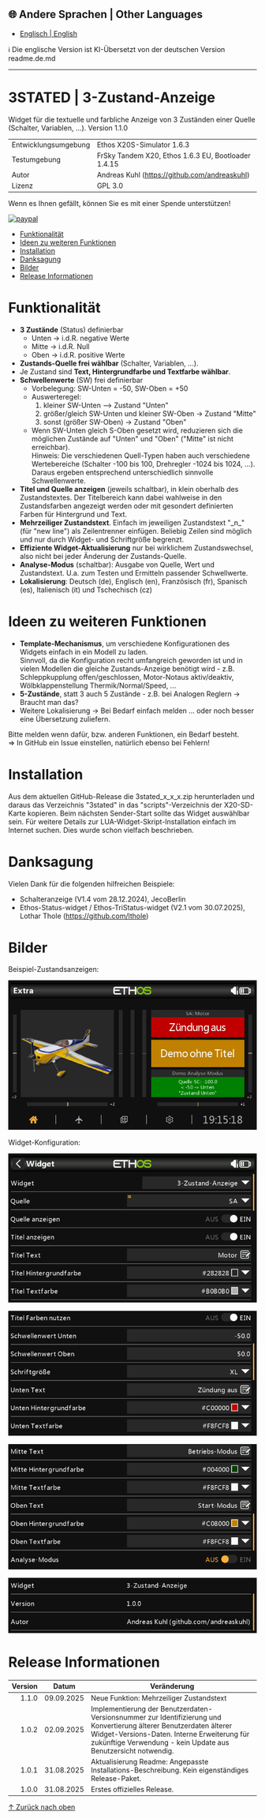 ## 🌐 Andere Sprachen | Other Languages
- [Englisch | English](readme.md)
  
ℹ️ Die englische Version ist KI-Übersetzt von der deutschen Version readme.de.md

***

<h1 name="top"> 3STATED | 3-Zustand-Anzeige </h1>
Widget für die textuelle und farbliche Anzeige von 3 Zuständen einer Quelle (Schalter, Variablen, ...).  
Version 1.1.0

|                      |                                                     |
| -------------------- | --------------------------------------------------- |
| Entwicklungsumgebung | Ethos X20S-Simulator 1.6.3                          |
| Testumgebung         | FrSky Tandem X20, Ethos 1.6.3 EU, Bootloader 1.4.15 |
| Autor                | Andreas Kuhl (https://github.com/andreaskuhl)       |
| Lizenz               | GPL 3.0                                             |

Wenn es Ihnen gefällt, können Sie es mit einer Spende unterstützen!
<p>
  <a href="https://www.paypal.com/donate/?hosted_button_id=JWPUZ76CCV4FU">
      <img src="https://www.paypalobjects.com/en_US/i/btn/btn_donateCC_LG.gif" alt="paypal">
  </a>
</p>

- [Funktionalität](#funktionalität)
- [Ideen zu weiteren Funktionen](#ideen-zu-weiteren-funktionen)
- [Installation](#installation)
- [Danksagung](#danksagung)
- [Bilder](#bilder)
- [Release Informationen](#release-informationen)


# Funktionalität
  - **3 Zustände** (Status) definierbar
    - Unten -> i.d.R. negative Werte
    - Mitte -> i.d.R. Null
    - Oben  -> i.d.R. positive Werte
  - **Zustands-Quelle frei wählbar** (Schalter, Variablen, ...).
  - Je Zustand sind **Text, Hintergrundfarbe und Textfarbe wählbar**.
  - **Schwellenwerte** (SW) frei definierbar
      - Vorbelegung: SW-Unten = -50, SW-Oben = +50
      - Auswerteregel:
        1. kleiner SW-Unten --> Zustand "Unten"
        2. größer/gleich SW-Unten und kleiner SW-Oben -> Zustand "Mitte"
        3. sonst (größer SW-Oben) -> Zustand "Oben"
      - Wenn SW-Unten gleich S-Oben gesetzt wird, reduzieren sich die möglichen Zustände auf "Unten" und "Oben"
        ("Mitte" ist nicht erreichbar).  
      Hinweis: Die verschiedenen Quell-Typen haben auch verschiedene Wertebereiche (Schalter -100 bis 100,
                 Drehregler -1024 bis 1024, ...). Daraus ergeben entsprechend unterschiedlich sinnvolle
                 Schwellenwerte.
  - **Titel und Quelle anzeigen** (jeweils schaltbar), in klein oberhalb des Zustandstextes. Der Titelbereich kann dabei wahlweise in den Zustandsfarben angezeigt werden oder mit gesondert definierten Farben für Hintergrund und Text.
  - **Mehrzeiliger Zustandstext**. Einfach im jeweiligen Zustandstext "\_n\_" (für "new line") als Zeilentrenner einfügen. Beliebig Zeilen sind möglich und nur durch Widget- und Schriftgröße begrenzt.  
  - **Effiziente Widget-Aktualisierung** nur bei wirklichem Zustandswechsel, also nicht bei jeder Änderung der Zustands-Quelle.
  - **Analyse-Modus** (schaltbar): Ausgabe von Quelle, Wert und Zustandstext. U.a. zum Testen und Ermitteln passender Schwellwerte.
  - **Lokalisierung**: Deutsch (de), Englisch (en), Französisch (fr), Spanisch (es), Italienisch (it) und Tschechisch (cz)

# Ideen zu weiteren Funktionen
  - **Template-Mechanismus**, um verschiedene Konfigurationen des Widgets einfach in ein Modell zu laden.  
  Sinnvoll, da die Konfiguration recht umfangreich geworden ist und in vielen Modellen die gleiche Zustands-Anzeige benötigt wird - z.B. Schleppkupplung offen/geschlossen, Motor-Notaus aktiv/deaktiv, Wölbklappenstellung Thermik/Normal/Speed, ...
  - **5-Zustände**, statt 3 auch 5 Zustände - z.B. bei Analogen Reglern -> Braucht man das? 
  - Weitere Lokalisierung -> Bei Bedarf einfach melden ... oder noch besser eine Übersetzung zuliefern.
  
  Bitte melden wenn dafür, bzw. anderen Funktionen, ein Bedarf besteht.  
  => In GitHub ein Issue einstellen, natürlich ebenso bei Fehlern!
  
# Installation
Aus dem aktuellen GitHub-Release die 3stated_x_x_x.zip herunterladen und daraus das Verzeichnis "3stated" in das "scripts"-Verzeichnis der X20-SD-Karte kopieren.
Beim nächsten Sender-Start sollte das Widget auswählbar sein.
Für weitere Details zur LUA-Widget-Skript-Installation einfach im Internet suchen. Dies wurde schon vielfach beschrieben.  

# Danksagung
Vielen Dank für die folgenden hilfreichen Beispiele:
  - Schalteranzeige (V1.4 vom 28.12.2024), JecoBerlin
  - Ethos-Status-widget / Ethos-TriStatus-widget (V2.1 vom 30.07.2025), Lothar Thole (https://github.com/lthole)

# Bilder
Beispiel-Zustandsanzeigen:

![Beispiel Staus-Anzeigen](./images/example.png)

Widget-Konfiguration:

![Konfiguration (Teil 1)](./images/configuration_1.png)

![Konfiguration (Teil 2)](./images/configuration_2.png)

![Konfiguration (Teil 3)](./images/configuration_3.png)

![Konfiguration (Teil 4)](./images/configuration_4.png)


# Release Informationen

| Version |   Datum    | Veränderung                                                                                                                                                                                                                          |
| ------: | :--------: | ------------------------------------------------------------------------------------------------------------------------------------------------------------------------------------------------------------------------------------ |
|   1.1.0 | 09.09.2025 | Neue Funktion: Mehrzeiliger Zustandstext                                                                                                                                                                                             |
|   1.0.2 | 02.09.2025 | Implementierung der Benutzerdaten-Versionsnummer zur Identifizierung und Konvertierung älterer Benutzerdaten älterer Widget-Versions-Daten. Interne Erweiterung für zukünftige Verwendung - kein Update aus Benutzersicht notwendig. |
|   1.0.1 | 31.08.2025 | Aktualisierung Readme: Angepasste Installations-Beschreibung. Kein eigenständiges Release-Paket.                                                                                                                                     |
|   1.0.0 | 31.08.2025 | Erstes offizielles Release.                                                                                                                                                                                                          |

[↑ Zurück nach oben](#top)
